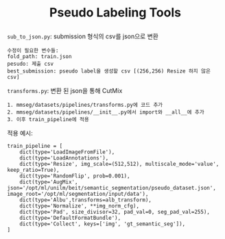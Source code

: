 <h1 align="center">
<p>Pseudo Labeling Tools
</h1>

`sub_to_json.py`: submission 형식의 csv를 json으로 변환
    
    수정이 필요한 변수들:
    fold_path: train.json
    pesudo: 제출 csv
    best_submission: pseudo label을 생성할 csv [(256,256) Resize 하지 않은 csv]


`transforms.py`: 변환 된 json을 통해 CutMix

    1. mmseg/datasets/pipelines/transforms.py에 코드 추가
    2. mmseg/datasets/pipelines/__init__.py에서 import와 __all__에 추가
    3. 이후 train_pipeline에 적용
적용 예시:
```
train_pipeline = [
    dict(type='LoadImageFromFile'),
    dict(type='LoadAnnotations'),
    dict(type='Resize', img_scale=(512,512), multiscale_mode='value', keep_ratio=True),
    dict(type='RandomFlip', prob=0.001),
    dict(type='AugMix', json='/opt/ml/unilm/beit/semantic_segmentation/pseudo_dataset.json', image_root='/opt/ml/segmentation/input/data'),
    dict(type='Albu',transforms=alb_transform),
    dict(type='Normalize', **img_norm_cfg),
    dict(type='Pad', size_divisor=32, pad_val=0, seg_pad_val=255),
    dict(type='DefaultFormatBundle'),
    dict(type='Collect', keys=['img', 'gt_semantic_seg']),
]
```